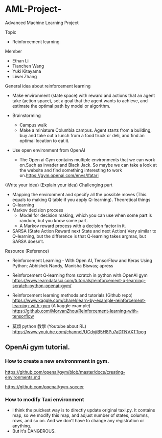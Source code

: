 # AML-Project-

Advanced Machine Learning Project

Topic
  * Reinforcement learning
  
Member
  * Ethan Li
  * Tianchen Wang
  * Yuki Kitayama
  * Liwei Zhang
  
General idea about reinforcement learning

  * Make environment (state space) with reward and actions that an agent take (action space), set a goal that the agent wants to achieve, and estimate the optimal path by model or algorithm. 
  
  * Brainstorming 
    * Campus walk
     * Make a miniature Columbia campus. Agent starts from a building, buy and take out a lunch from a food truck or deli, and find an optimal location to eat it.
     
  * Use open environment from OpenAI
    * The Open ai Gym contains multiple environments that we can work on.Such as invader and Black Jack.  So maybe we can take a look at the website and find something interesting to work on.https://gym.openai.com/envs/#atari
    
(Write your idea) 
(Explain your idea) 
Challenging part
  * Mapping the environment and specify all the possible moves (This equals to making Q table if you apply Q-learning).
Theoretical things
  * Q-learning
  * Markov decision process
    * Model for decision making, which you can use when some part is random, but you know some part.
    * A Markov reward process with a decision factor in it.
  * SARSA (State Action Reward next State and next Action)
Very similar to Q-learning, but the difference is that Q-learning takes argmax, but SARSA doesn’t.

Resource (Reference)
  * Reinforcement Learning - With Open AI, TensorFlow and Keras Using Python; Abhishek Nandy, Manisha Biswas; apress
  
  * Reinforcement Q-learning from scratch in python with OpenAI gym
  https://www.learndatasci.com/tutorials/reinforcement-q-learning-scratch-python-openai-gym/
  
  
  * Reinforcement learning methods and tutorials (Github repo)
  https://www.kaggle.com/charel/learn-by-example-reinforcement-learning-with-gym (A kaggle example)
  https://github.com/MorvanZhou/Reinforcement-learning-with-tensorflow
  
  * 莫煩 python 教學 (Youtube about RL)
  https://www.youtube.com/channel/UCdyjiB5H8Pu7aDTNVXTTpcg
  
## OpenAi gym tutorial.

### How to create a new environnment in gym.

https://github.com/openai/gym/blob/master/docs/creating-environments.md

https://github.com/openai/gym-soccer

### How to modify Taxi environment
  * I think the puickest way is to directly update original taxi.py. It contains map, so we modify this map, and adjust number of states, columns, rows, and so on. And we don't have to change any registration or anything.
  * But it's DANGEROUS.
